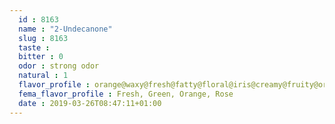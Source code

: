 ```yaml
---
  id : 8163
  name : "2-Undecanone"
  slug : 8163
  taste : 
  bitter : 0
  odor : strong odor
  natural : 1
  flavor_profile : orange@waxy@fresh@fatty@floral@iris@creamy@fruity@orris@green
  fema_flavor_profile : Fresh, Green, Orange, Rose
  date : 2019-03-26T08:47:11+01:00
---
```



